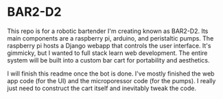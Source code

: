 # BAR2-D2

This repo is for a robotic bartender I'm creating known as BAR2-D2. Its main components are a raspberry pi, arduino, and peristaltic pumps. The raspberry pi hosts a Django webapp that controls the user interface. It's gimmicky, but I wanted to full stack learn web development. The entire system will be built into a custom bar cart for portability and aesthetics. 

I will finish this readme once the bot is done. I've mostly finished the web app code (for the UI) and the microporessor code (for the pumps). I really just need to construct the cart itself and inevitably tweak the code.
